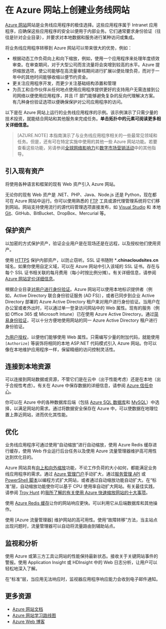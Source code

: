 <properties 
	pageTitle="在 Azure 网站上创建业务线网站" 
	description="本指南提供如何使用 Azure 网站创建 Intranet 业务线应用程序的技术概述。这包括身份验证策略、Service Bus 中继和监视。" 
	editor="jimbe" 
	manager="wpickett" 
	authors="cephalin" 
	services="app-service\web" 
	documentationCenter=""/>

<tags
	ms.service="web-sites"
	ms.date="09/29/2015"
	wacn.date="12/17/2015"/>



# 在 Azure 网站上创建业务线网站

[Azure 网站](/documentation/services/web-sites/)网站是业务线应用程序的极佳选择。这些应用程序属于 Intranet 应用程序，应确保这些应用程序的安全以便用于内部业务。它们通常要求身份验证（往往是针对企业目录），并要求对本地数据和服务进行某种访问或集成。

将业务线应用程序转移到 Azure 网站可以带来很大的优势，例如：

-  根据动态工作负荷向上和向下缩放，例如，使用一个应用程序来处理年度绩效审查。在审查期间，对于大型公司而言流量将会突增到较高的水平。Azure 提供缩放选项，使公司能够在高流量审核期间进行扩展以便处理负荷，而对于一年中的其他时间能够收缩以便节约资金。 
-  更关注应用程序开发，而更少关注基础结构添置和管理
-  为员工和合作伙伴从任何地点使用应用程序提供更好的支持用户无需连接到公司网络以便使用应用程序，并且 IT 部门能够避免复杂的反向代理解决方案。有几种身份验证选项以便确保保护对公司应用程序的访问。

以下是在 Azure 网站上运行的业务线应用程序的示例。该示例演示了只需少量的技术投资，就能结合网站和其他服务来完成任务。**单击拓扑中的元素可阅读更多相关详细信息。**

<object type="image/svg+xml" data="https://sidneyhcontent.blob.core.windows.net/documentation/web-app-notitle.svg" width="100%" height="100%"></object>

> [AZURE.NOTE]
> 本指南演示了与业务线应用程序相关的一些最常见领域和任务。但是，还有可在特定实施中使用的其他一些 Azure 网站功能。若要查看这些功能，另请参阅[全球网络影响力](/documentation/articles/web-sites-global-web-presence-solution-overview)和[数字市场营销活动](/documentation/articles/web-sites-digital-marketing-application-solution-overview)中的其他指导。

## 引入现有资产

将使用各种语言和框架的现有 Web 资产引入 Azure 网站。

无论你的现有 Web 资产是 .NET、PHP、Java、Node.js 还是 Python，现在都可在 Azure 网站中运行。你可以使用熟悉的 [FTP] 工具或源代理管理系统将它们移到网站。网站支持使用流行的源代码管理选项直接发布，如 [Visual Studio] 和 本地 [Git]、GitHub、BitBucket、DropBox、Mercurial 等。

## 保护资产

以加密的方式保护资产，验证企业用户是在现场还是在远程，以及授权他们使用资产。

使用 [HTTPS] 保护内部资产，以防止窃听。SSL 证书随附 ***.chinacloudsites.cn** 域名，如果你使用自定义域，可以在 Azure 网站中引入该域的 SSL 证书。存在与每个 SSL 证书相关联的每月费用（每小时按比例分摊）。有关详细信息，请参阅 [Azure 网站定价详细信息]。

根据企业目录[对用户进行身份验证]。Azure 网站可以使用本地标识提供者（例如，Active Directory 联合身份验证服务 (AD FS)），或者已同步到企业 Active Directory 部署的 Azure Active Directory 租户来对用户进行身份验证。当用户在办公室或者外出时，可以通过单一登录访问网站中的 Web 属性。现有的服务（例如 Office 365 或 Microsoft Intune）已在使用 Azure Active Directory。通过[简易身份验证]，可以十分方便地使用网站的同一 Azure Active Directory 租户进行身份验证。

[为用户授权]，以便他们能够使用 Web 属性。只需编写少量的附加代码，就能使用 `[Authorize]` 等装饰将相同的本地 ASP.NET 代码模式引入 Azure 网站。你可以像在本地维护应用程序一样，保留精细的访问控制灵活性。

## 连接到本地资源 ##

可以连接到网站数据或资源，不管它们是在云中（出于性能考虑）还是在本地（出于合规性考虑）。有关在 Azure 中保存数据的详细信息，请参阅 [Azure 信任中心]。

你可以在 Azure 中的各种数据库后端（包括 [Azure SQL 数据库]和 [MySQL]）中选择，以满足网站的需求。通过将数据安全保存在 Azure 中，可以使数据在地理位置上靠近网站，进而优化其性能。


## 优化

业务线应用程序可通过使用“自动缩放”进行自动缩放，使用 Azure Redis 缓存进行缓存，使用 Web 作业运行后台任务以及使用 Azure 流量管理器维护高可用性达到优化目的。

Azure 网站具有[向上和向外缩放]功能，不论工作负荷的大小如何，都能满足业务线应用程序的需求。通过 [Azure 管理门户]手动扩大，通过[服务管理 API] 或 [PowerShell 脚本]以编程方式扩大网站，或者通过自动缩放功能自动扩大。在“标准”层，自动缩放功能使你可以基于 CPU 使用率自动扩大网站。有关最佳实践，请参阅 [Troy Hunt] 的[我所了解的有关使用 Azure 快速缩放网站的十大事项]。

使用 [Azure Redis 缓存]让你的网站响应更快。可以利用它从后端数据库和其他操作。

使用 [Azure 流量管理器] 维护网站的高可用性。使用“故障转移”方法，当主站点出现问题时，流量管理器可以自动将流量路由到辅助站点。

## 监视和分析

使用 Azure 或第三方工具让网站的性能保持最新状态。接收关于关键网站事件的警报。使用 Application Insight 或 HDInsight 中的 Web 日志分析，让用户可以轻松地深入了解。

在“标准”层，当应用无法响应时，监视器应用程序响应能力会收到电子邮件通知。

## 更多资源

- [Azure 网站文档](/home/features/web-site/)
- [Azure 网站学习路线图](/documentation/articles/websites-learning-map)
- [Azure Web 博客](/blog/tags/网站/)


[Azure Websites]: /home/features/web-site/

[FTP]: /documentation/articles/web-sites-deploy#ftp
[Visual Studio]: /documentation/articles/web-sites-dotnet-get-started
[Git]: /documentation/articles/web-sites-publish-source-control
[HTTPS]: /documentation/articles/web-sites-configure-ssl-certificate
[Azure 网站定价详细信息]: /home/features/web-site#price
[对用户进行身份验证]: /documentation/articles/web-sites-authentication-authorization
[简易身份验证]: https://azure.microsoft.com/zh-cn/blog/2014/11/13/azure-websites-authentication-authorization/
[为用户授权]: /documentation/articles/web-sites-authentication-authorization
[Azure 信任中心]: /support/trust-center/
[MySQL]: /documentation/articles/web-sites-php-mysql-deploy-use-git
[Azure SQL 数据库]: /documentation/articles/web-sites-dotnet-deploy-aspnet-mvc-app-membership-oauth-sql-database
[向上和向外缩放]: /documentation/articles/web-sites-scale
[Azure 管理门户]: http://manage.windowsazure.cn/
[服务管理 API]: http://msdn.microsoft.com/zh-cn/library/azure/ee460799.aspx
[PowerShell 脚本]: http://msdn.microsoft.com/zh-cn/library/azure/jj152841.aspx
[Troy Hunt]: https://twitter.com/troyhunt
[我所了解的有关使用 Azure 快速缩放网站的十大事项]: http://www.troyhunt.com/2014/09/10-things-i-learned-about-rapidly.html
[Azure Redis 缓存]: https://azure.microsoft.com/zh-cn/blog/2014/06/05/mvc-movie-app-with-azure-redis-cache-in-15-minutes/

[quick glance]: /documentation/articles/web-sites-monitor
[Azure Application Insights]: http://blogs.msdn.com/b/visualstudioalm/archive/2015/01/07/application-insights-and-azure-websites.aspx

 

<!---HONumber=79-->